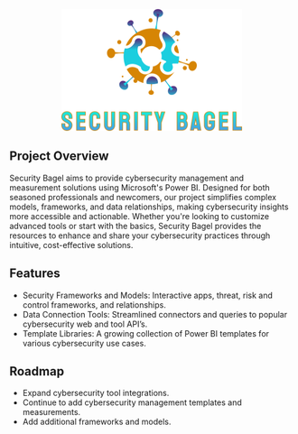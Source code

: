 <p align="center">
  <img src="https://github.com/SecurityBagel/SecurityBagel/blob/main/SecurityBagel.png"/>
</p>

## Project Overview

Security Bagel aims to provide cybersecurity management and measurement solutions using Microsoft's Power BI. Designed for both seasoned professionals and newcomers, our project simplifies complex models, frameworks, and data relationships, making cybersecurity insights more accessible and actionable. Whether you're looking to customize advanced tools or start with the basics, Security Bagel provides the resources to enhance and share your cybersecurity practices through intuitive, cost-effective solutions.


## Features

- Security Frameworks and Models: Interactive apps, threat, risk and control frameworks, and relationships.
- Data Connection Tools: Streamlined connectors and queries to popular cybersecurity web and tool API’s. 
- Template Libraries: A growing collection of Power BI templates for various cybersecurity use cases.


## Roadmap

- Expand cybersecurity tool integrations.
- Continue to add cybersecurity management templates and measurements.
- Add additional frameworks and models.
